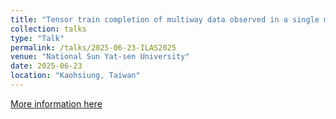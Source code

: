 ```yaml
---
title: "Tensor train completion of multiway data observed in a single mode and QST"
collection: talks
type: "Talk"
permalink: /talks/2025-06-23-ILAS2025
venue: "National Sun Yat-sen University"
date: 2025-06-23
location: "Kaohsiung, Taiwan"
---
```


[More information here](https://ilas2025.tw/files/ILAS2025-program.pdf)

